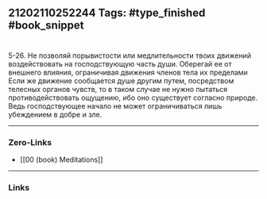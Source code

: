 21202110252244
Tags: #type_finished #book_snippet 
---
# 

 5-26. Не позволяй порывистости или медлительности твоих движений воздействовать на господствующую часть души. Оберегай ее от внешнего влияния, ограничивая движения членов тела их пределами  Если же движение сообщается душе другим путем, посредством телесных органов чувств, то в таком случае не нужно пытаться противодействовать ощущению, ибо оно существует согласно природе. Ведь господствующее начало не может ограничиваться лишь убеждением в добре и зле. 

---
### Zero-Links
 - [[00 (book) Meditations]]
---
### Links
